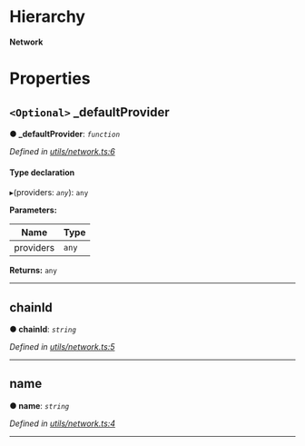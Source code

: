 

# Hierarchy

**Network**

# Properties

<a id="_defaultprovider"></a>

## `<Optional>` _defaultProvider

**● _defaultProvider**: *`function`*

*Defined in [utils/network.ts:6](https://github.com/nearprotocol/nearlib/blob/56541eb/src.ts/utils/network.ts#L6)*

#### Type declaration
▸(providers: *`any`*): `any`

**Parameters:**

| Name | Type |
| ------ | ------ |
| providers | `any` |

**Returns:** `any`

___
<a id="chainid"></a>

##  chainId

**● chainId**: *`string`*

*Defined in [utils/network.ts:5](https://github.com/nearprotocol/nearlib/blob/56541eb/src.ts/utils/network.ts#L5)*

___
<a id="name"></a>

##  name

**● name**: *`string`*

*Defined in [utils/network.ts:4](https://github.com/nearprotocol/nearlib/blob/56541eb/src.ts/utils/network.ts#L4)*

___

